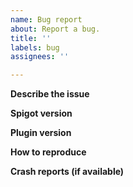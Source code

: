 ```yaml
---
name: Bug report
about: Report a bug.
title: ''
labels: bug
assignees: ''

---
```


**Describe the issue**

**Spigot version**

**Plugin version**

**How to reproduce**

**Crash reports (if available)**
